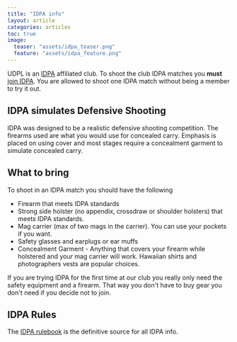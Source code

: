 ```yaml
---
title: "IDPA info"
layout: article
categories: articles
toc: true
image:
  teaser: "assets/idpa_teaser.png"
  feature: "assets/idpa_feature.png"
---
```


UDPL is an [IDPA](http://www.idpa.com) affiliated club. To shoot the club IDPA matches you **must** [join IDPA](https://www.idpa.com/join-now). You are allowed to shoot one IDPA match without being a member to try it out.

## IDPA simulates Defensive Shooting

IDPA was designed to be a realistic defensive shooting competition. The firearms used are what you would use for concealed carry. Emphasis is placed on using cover and most stages require a concealment garment to simulate concealed carry.

## What to bring

To shoot in an IDPA match you should have the following

* Firearm that meets IDPA standards
* Strong side holster (no appendix, crossdraw or shoulder holsters) that meets IDPA standards.
* Mag carrier (max of two mags in the carrier). You can use your pockets if you want.
* Safety glasses and earplugs or ear muffs
* Concealment Garment - Anything that covers your firearm while holstered and your mag carrier will work. Hawaiian shirts and photographers vests are popular choices.

If you are trying IDPA for the first time at our club you really only need the safety equipment and a firearm. That way you don't have to buy gear you don't need if you decide not to join.


## IDPA Rules

The [IDPA rulebook](http://www.idpa.com/compete/rules) is the definitive source for all IDPA info.